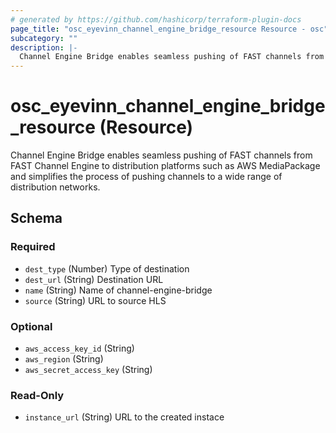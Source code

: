 ```yaml
---
# generated by https://github.com/hashicorp/terraform-plugin-docs
page_title: "osc_eyevinn_channel_engine_bridge_resource Resource - osc"
subcategory: ""
description: |-
  Channel Engine Bridge enables seamless pushing of FAST channels from FAST Channel Engine to distribution platforms such as AWS MediaPackage and simplifies the process of pushing channels to a wide range of distribution networks.
---
```


# osc_eyevinn_channel_engine_bridge_resource (Resource)

Channel Engine Bridge enables seamless pushing of FAST channels from FAST Channel Engine to distribution platforms such as AWS MediaPackage and simplifies the process of pushing channels to a wide range of distribution networks.



<!-- schema generated by tfplugindocs -->
## Schema

### Required

- `dest_type` (Number) Type of destination
- `dest_url` (String) Destination URL
- `name` (String) Name of channel-engine-bridge
- `source` (String) URL to source HLS

### Optional

- `aws_access_key_id` (String)
- `aws_region` (String)
- `aws_secret_access_key` (String)

### Read-Only

- `instance_url` (String) URL to the created instace
